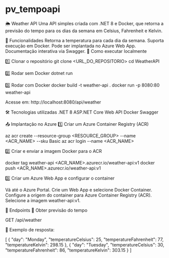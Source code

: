 # pv_tempoapi

🌦 Weather API
Uma API simples criada com .NET 8 e Docker, que retorna a previsão do tempo para os dias da semana em Celsius, Fahrenheit e Kelvin.

📌 Funcionalidades
Retorna a temperatura para cada dia da semana.
Suporta execução em Docker.
Pode ser implantada no Azure Web App.
Documentação interativa via Swagger.
🚀 Como executar localmente

1️⃣ Clonar o repositório
git clone <URL_DO_REPOSITORIO>
cd WeatherAPI

2️⃣ Rodar sem Docker
dotnet run

3️⃣ Rodar com Docker
docker build -t weather-api .
docker run -p 8080:80 weather-api

Acesse em: http://localhost:8080/api/weather

🛠 Tecnologias utilizadas
.NET 8
ASP.NET Core Web API
Docker
Swagger

📤 Implantação no Azure
1️⃣ Criar um Azure Container Registry (ACR)

az acr create --resource-group <RESOURCE_GROUP> --name <ACR_NAME> --sku Basic
az acr login --name <ACR_NAME>

2️⃣ Criar e enviar a imagem Docker para o ACR

docker tag weather-api <ACR_NAME>.azurecr.io/weather-api:v1
docker push <ACR_NAME>.azurecr.io/weather-api:v1

3️⃣ Criar um Azure Web App e configurar o container

Vá até o Azure Portal.
Crie um Web App e selecione Docker Container.
Configure a origem do container para Azure Container Registry (ACR).
Selecione a imagem weather-api:v1.

📄 Endpoints
🔹 Obter previsão do tempo

GET /api/weather

📌 Exemplo de resposta:

[
  {
    "day": "Monday",
    "temperatureCelsius": 25,
    "temperatureFahrenheit": 77,
    "temperatureKelvin": 298.15
  },
  {
    "day": "Tuesday",
    "temperatureCelsius": 30,
    "temperatureFahrenheit": 86,
    "temperatureKelvin": 303.15
  }
]





